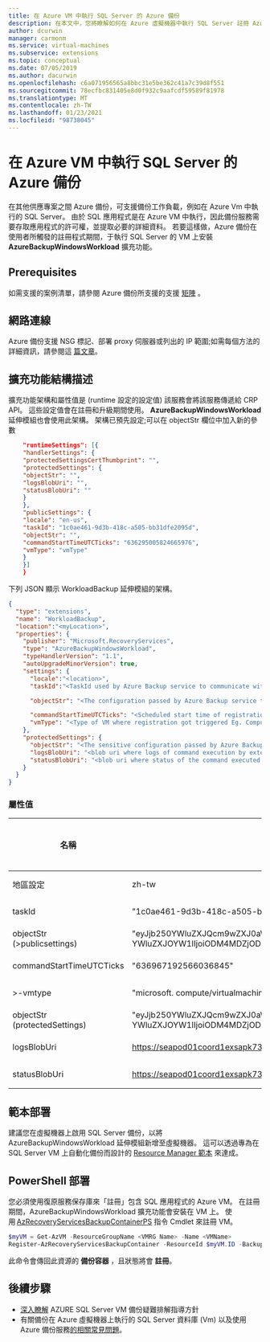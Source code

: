 ```yaml
---
title: 在 Azure VM 中執行 SQL Server 的 Azure 備份
description: 在本文中，您將瞭解如何在 Azure 虛擬機器中執行 SQL Server 註冊 Azure 備份。
author: dcurwin
manager: carmonm
ms.service: virtual-machines
ms.subservice: extensions
ms.topic: conceptual
ms.date: 07/05/2019
ms.author: dacurwin
ms.openlocfilehash: c6a071956565a8bbc31e5be362c41a7c39d8f551
ms.sourcegitcommit: 78ecfbc831405e8d0f932c9aafcdf59589f81978
ms.translationtype: MT
ms.contentlocale: zh-TW
ms.lasthandoff: 01/23/2021
ms.locfileid: "98738045"
---
```

# <a name="azure-backup-for-sql-server-running-in-azure-vm"></a>在 Azure VM 中執行 SQL Server 的 Azure 備份

在其他供應專案之間 Azure 備份，可支援備份工作負載，例如在 Azure Vm 中執行的 SQL Server。 由於 SQL 應用程式是在 Azure VM 中執行，因此備份服務需要存取應用程式的許可權，並提取必要的詳細資料。
若要這樣做，Azure 備份在使用者所觸發的註冊程式期間，于執行 SQL Server 的 VM 上安裝 **AzureBackupWindowsWorkload** 擴充功能。

## <a name="prerequisites"></a>Prerequisites

如需支援的案例清單，請參閱 Azure 備份所支援的支援 [矩陣](../../backup/sql-support-matrix.md#scenario-support) 。

## <a name="network-connectivity"></a>網路連線

Azure 備份支援 NSG 標記、部署 proxy 伺服器或列出的 IP 範圍;如需每個方法的詳細資訊，請參閱這 [篇文章](../../backup/backup-sql-server-database-azure-vms.md#establish-network-connectivity)。

## <a name="extension-schema"></a>擴充功能結構描述

擴充功能架構和屬性值是 (runtime 設定的設定值) 該服務會將該服務傳遞給 CRP API。 這些設定值會在註冊和升級期間使用。 **AzureBackupWindowsWorkload** 延伸模組也會使用此架構。 架構已預先設定;可以在 objectStr 欄位中加入新的參數

  ```json
      "runtimeSettings": [{
      "handlerSettings": {
      "protectedSettingsCertThumbprint": "",
      "protectedSettings": {
      "objectStr": "",
      "logsBlobUri": "",
      "statusBlobUri": ""
      }
      },
      "publicSettings": {
      "locale": "en-us",
      "taskId": "1c0ae461-9d3b-418c-a505-bb31dfe2095d",
      "objectStr": "",
      "commandStartTimeUTCTicks": "636295005824665976",
      "vmType": "vmType"
      }
      }]
      }
  ```

下列 JSON 顯示 WorkloadBackup 延伸模組的架構。  

  ```json
  {
    "type": "extensions",
    "name": "WorkloadBackup",
    "location":"<myLocation>",
    "properties": {
      "publisher": "Microsoft.RecoveryServices",
      "type": "AzureBackupWindowsWorkload",
      "typeHandlerVersion": "1.1",
      "autoUpgradeMinorVersion": true,
      "settings": {
        "locale":"<location>",
        "taskId":"<TaskId used by Azure Backup service to communicate with extension>",

        "objectStr": "<The configuration passed by Azure Backup service to extension>",

        "commandStartTimeUTCTicks": "<Scheduled start time of registration or upgrade task>",
        "vmType": "<Type of VM where registration got triggered Eg. Compute or ClassicCompute>"
      },
      "protectedSettings": {
        "objectStr": "<The sensitive configuration passed by Azure Backup service to extension>",
        "logsBlobUri": "<blob uri where logs of command execution by extension are written to>",
        "statusBlobUri": "<blob uri where status of the command executed by extension is written>"
      }
    }
  }
  ```

### <a name="property-values"></a>屬性值

名稱 | 值/範例 | 資料類型
 --- | --- | ---
地區設定 | zh-tw  |  字串
taskId | "1c0ae461-9d3b-418c-a505-bb31dfe2095d"  | 字串
objectStr <br/>  (>publicsettings)   | "eyJjb250YWluZXJQcm9wZXJ0aWVzIjp7IkNvbnRhaW5lcklEIjoiMzVjMjQxYTItOGRjNy00ZGE5LWI4NTMtMjdjYTJhNDZlM2ZkIiwiSWRNZ210Q29udGFpbmVySWQiOjM0NTY3ODg5LCJSZXNvdXJjZUlkIjoiMDU5NWIwOGEtYzI4Zi00ZmFlLWE5ODItOTkwOWMyMGVjNjVhIiwiU3Vic2NyaXB0aW9uSWQiOiJkNGEzOTliNy1iYjAyLTQ2MWMtODdmYS1jNTM5ODI3ZTgzNTQiLCJVbmlxdWVDb250 YWluZXJOYW1lIjoiODM4MDZjODUtNTQ4OS00NmNhLWEyZTctNWMzNzNhYjg3OTcyIn0sInN0YW1wTGlzdCI6W3siU2VydmljZU5hbWUiOjUsIlNlcnZpY2VTdGFtcFVybCI6Imh0dHA6XC9cL015V0xGYWJTdmMuY29tIn1dfQ = =" | 字串
commandStartTimeUTCTicks | "636967192566036845"  | 字串
>-vmtype  | "microsoft. compute/virtualmachines"  | 字串
objectStr <br/>  (protectedSettings)  | "eyJjb250YWluZXJQcm9wZXJ0aWVzIjp7IkNvbnRhaW5lcklEIjoiMzVjMjQxYTItOGRjNy00ZGE5LWI4NTMtMjdjYTJhNDZlM2ZkIiwiSWRNZ210Q29udGFpbmVySWQiOjM0NTY3ODg5LCJSZXNvdXJjZUlkIjoiMDU5NWIwOGEtYzI4Zi00ZmFlLWE5ODItOTkwOWMyMGVjNjVhIiwiU3Vic2NyaXB0aW9uSWQiOiJkNGEzOTliNy1iYjAyLTQ2MWMtODdmYS1jNTM5ODI3ZTgzNTQiLCJVbmlxdWVDb250 YWluZXJOYW1lIjoiODM4MDZjODUtNTQ4OS00NmNhLWEyZTctNWMzNzNhYjg3OTcyIn0sInN0YW1wTGlzdCI6W3siU2VydmljZU5hbWUiOjUsIlNlcnZpY2VTdGFtcFVybCI6Imh0dHA6XC9cL015V0xGYWJTdmMuY29tIn1dfQ = =" | 字串
logsBlobUri | <https://seapod01coord1exsapk732.blob.core.windows.net/bcdrextensionlogs-d45d8a1c-281e-4bc8-9d30-3b25176f68ea/sopattna-vmubuntu1404ltsc.v2.Logs.txt?sv=2014-02-14&sr=b&sig=DbwYhwfeAC5YJzISgxoKk%2FEWQq2AO1vS1E0rDW%2FlsBw%3D&st=2017-11-09T14%3A33%3A29Z&se=2017-11-09T17%3A38%3A29Z&sp=rw> | 字串
statusBlobUri | <https://seapod01coord1exsapk732.blob.core.windows.net/bcdrextensionlogs-d45d8a1c-281e-4bc8-9d30-3b25176f68ea/sopattna-vmubuntu1404ltsc.v2.Status.txt?sv=2014-02-14&sr=b&sig=96RZBpTKCjmV7QFeXm5IduB%2FILktwGbLwbWg6Ih96Ao%3D&st=2017-11-09T14%3A33%3A29Z&se=2017-11-09T17%3A38%3A29Z&sp=rw> | 字串

## <a name="template-deployment"></a>範本部署

建議您在虛擬機器上啟用 SQL Server 備份，以將 AzureBackupWindowsWorkload 延伸模組新增至虛擬機器。 這可以透過專為在 SQL Server VM 上自動化備份而設計的 [Resource Manager 範本](https://github.com/Azure/azure-quickstart-templates/tree/master/101-recovery-services-vm-workload-backup) 來達成。

## <a name="powershell-deployment"></a>PowerShell 部署

您必須使用復原服務保存庫來「註冊」包含 SQL 應用程式的 Azure VM。 在註冊期間，AzureBackupWindowsWorkload 擴充功能會安裝在 VM 上。 使用 [AzRecoveryServicesBackupContainerPS](/powershell/module/az.recoveryservices/register-azrecoveryservicesbackupcontainer) 指令 Cmdlet 來註冊 VM。

```powershell
$myVM = Get-AzVM -ResourceGroupName <VMRG Name> -Name <VMName>
Register-AzRecoveryServicesBackupContainer -ResourceId $myVM.ID -BackupManagementType AzureWorkload -WorkloadType MSSQL -VaultId $targetVault.ID -Force
```

此命令會傳回此資源的 **備份容器** ，且狀態將會 **註冊**。

## <a name="next-steps"></a>後續步驟

- [深入瞭解](../../backup/backup-sql-server-azure-troubleshoot.md) AZURE SQL Server VM 備份疑難排解指導方針
- 有關備份在 Azure 虛擬機器上執行的 SQL Server 資料庫 (Vm) 以及使用 Azure 備份服務[的相關常見問題](../../backup/faq-backup-sql-server.md)。
